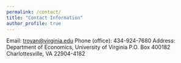 ```yaml
---
permalink: /contact/
title: "Contact Information"
author_profile: true
---
```


Email: troyan@virginia.edu
Phone (office): 434-924-7680
Address:
Department of Economics, University of Virginia
P.O. Box 400182
Charlottesville, VA 22904-4182